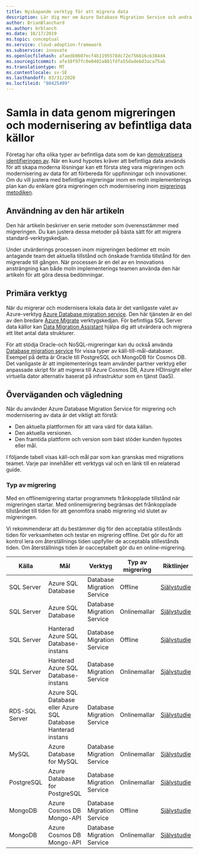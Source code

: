 ```yaml
---
title: Nyskapande verktyg för att migrera data
description: Lär dig mer om Azure Database Migration Service och andra verktyg som migrerar och moderniserar data för att förbereda för moln uppfinningar och innovationer.
author: BrianBlanchard
ms.author: brblanch
ms.date: 10/17/2019
ms.topic: conceptual
ms.service: cloud-adoption-framework
ms.subservice: innovate
ms.openlocfilehash: afaedb0607ecf4b1195578dc72e756616c6384d4
ms.sourcegitcommit: afe10f97fc0e0402a881fdfa55dadebd3aca75ab
ms.translationtype: MT
ms.contentlocale: sv-SE
ms.lasthandoff: 03/31/2020
ms.locfileid: "80425499"
---
```

# <a name="collect-data-through-the-migration-and-modernization-of-existing-data-sources"></a>Samla in data genom migreringen och modernisering av befintliga data källor

Företag har ofta olika typer av befintliga data som de kan [demokratisera identifieringen av](../considerations/data.md). När en kund hypotes kräver att befintliga data används för att skapa moderna lösningar kan ett första steg vara migreringen och modernisering av data för att förbereda för uppfinningar och innovationer. Om du vill justera med befintliga migreringar inom en moln implementerings plan kan du enklare göra migreringen och modernisering inom [migrerings metodiken](../../migrate/index.md).

## <a name="use-of-this-article"></a>Användning av den här artikeln

Den här artikeln beskriver en serie metoder som överensstämmer med migreringen. Du kan justera dessa metoder på bästa sätt för att migrera standard-verktygskedjan.

Under utvärderings processen inom migreringen bedömer ett moln antagande team det aktuella tillstånd och önskade framtida tillstånd för den migrerade till gången. När processen är en del av en Innovations ansträngning kan både moln implementerings teamen använda den här artikeln för att göra dessa bedömningar.

## <a name="primary-toolset"></a>Primära verktyg

När du migrerar och modernisera lokala data är det vanligaste valet av Azure-verktyg [Azure Database migration service](https://docs.microsoft.com/azure/dms). Den här tjänsten är en del av den bredare [Azure Migrate](https://docs.microsoft.com/azure/migrate/migrate-services-overview) verktygskedjan. För befintliga SQL Server data källor kan [Data Migration Assistant](https://docs.microsoft.com/sql/dma/dma-overview) hjälpa dig att utvärdera och migrera ett litet antal data strukturer.

För att stödja Oracle-och NoSQL-migreringar kan du också använda [Database migration service](https://docs.microsoft.com/azure/dms) för vissa typer av käll-till-mål-databaser. Exempel på detta är Oracle till PostgreSQL och MongoDB för Cosmos DB. Det vanligaste är att implementerings team använder partner verktyg eller anpassade skript för att migrera till Azure Cosmos DB, Azure HDInsight eller virtuella dator alternativ baserat på infrastruktur som en tjänst (IaaS).

## <a name="considerations-and-guidance"></a>Överväganden och vägledning

När du använder Azure Database Migration Service för migrering och modernisering av data är det viktigt att förstå:

- Den aktuella plattformen för att vara värd för data källan.
- Den aktuella versionen.
- Den framtida plattform och version som bäst stöder kunden hypotes eller mål.

I följande tabell visas käll-och mål par som kan granskas med migrations teamet. Varje par innehåller ett verktygs val och en länk till en relaterad guide.

### <a name="migration-type"></a>Typ av migrering

Med en offlinemigrering startar programmets frånkopplade tillstånd när migreringen startar. Med onlinemigrering begränsas det frånkopplade tillståndet till tiden för att genomföra snabb migrering vid slutet av migreringen.

Vi rekommenderar att du bestämmer dig för den acceptabla stillestånds tiden för verksamheten och testar en migrering offline. Det gör du för att kontrol lera om återställnings tiden uppfyller de acceptabla stillestånds tiden. Om återställnings tiden är oacceptabelt gör du en online-migrering.

|Källa  |Mål  |Verktyg  |Typ av migrering  |Riktlinjer  |
|---------|---------|---------|---------|---------|
|SQL Server|Azure SQL Database|Database Migration Service|Offline|[Självstudie](https://docs.microsoft.com/azure/dms/tutorial-sql-server-to-azure-sql)|
|SQL Server|Azure SQL Database|Database Migration Service|Onlinemallar|[Självstudie](https://docs.microsoft.com/azure/dms/tutorial-sql-server-azure-sql-online)|
|SQL Server|Hanterad Azure SQL Database-instans|Database Migration Service|Offline|[Självstudie](https://docs.microsoft.com/azure/dms/tutorial-sql-server-to-managed-instance)|
|SQL Server|Hanterad Azure SQL Database-instans|Database Migration Service|Onlinemallar|[Självstudie](https://docs.microsoft.com/azure/dms/tutorial-sql-server-managed-instance-online)|
|RDS-SQL Server|Azure SQL Database eller Azure SQL Database Hanterad instans|Database Migration Service|Onlinemallar|[Självstudie](https://docs.microsoft.com/azure/dms/tutorial-rds-sql-server-azure-sql-and-managed-instance-online)|
|MySQL|Azure Database for MySQL|Database Migration Service|Onlinemallar|[Självstudie](https://docs.microsoft.com/azure/dms/tutorial-mysql-azure-mysql-online)|
|PostgreSQL|Azure Database for PostgreSQL|Database Migration Service|Onlinemallar|[Självstudie](https://docs.microsoft.com/azure/dms/tutorial-postgresql-azure-postgresql-online)|
|MongoDB|Azure Cosmos DB Mongo-API|Database Migration Service|Offline|[Självstudie](https://docs.microsoft.com/azure/dms/tutorial-mongodb-cosmos-db)|
|MongoDB|Azure Cosmos DB Mongo-API|Database Migration Service|Onlinemallar|[Självstudie](https://docs.microsoft.com/azure/dms/tutorial-mongodb-cosmos-db-online)|
